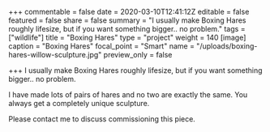 +++
commentable = false
date = 2020-03-10T12:41:12Z
editable = false
featured = false
share = false
summary = "I usually make Boxing Hares roughly lifesize, but if you want something bigger.. no problem."
tags = ["wildlife"]
title = "Boxing Hares"
type = "project"
weight = 140
[image]
caption = "Boxing Hares"
focal_point = "Smart"
name = "/uploads/boxing-hares-willow-sculpture.jpg"
preview_only = false

+++
I usually make Boxing Hares roughly lifesize, but if you want something bigger.. no problem.

I have made lots of pairs of hares and no two are exactly the same. You always get a completely unique sculpture.

Please contact me to discuss commissioning this piece.